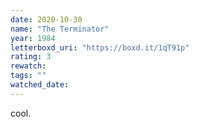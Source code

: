 ```yaml
---
date: 2020-10-30
name: "The Terminator"
year: 1984
letterboxd_uri: "https://boxd.it/1qT91p"
rating: 3
rewatch: 
tags: ""
watched_date: 
---
```


cool.
